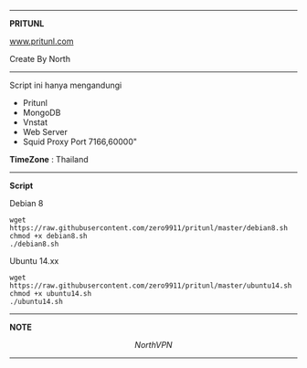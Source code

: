 ______________________________________________
**PRITUNL** 

www.pritunl.com

Create By North
_______________________________________________
Script ini hanya mengandungi
- Pritunl
- MongoDB
- Vnstat
- Web Server
- Squid Proxy Port 7166,60000"

**TimeZone**   :  Thailand

_________________________________________________
**Script**

Debian 8
```
wget https://raw.githubusercontent.com/zero9911/pritunl/master/debian8.sh
chmod +x debian8.sh
./debian8.sh
```


Ubuntu 14.xx
```
wget https://raw.githubusercontent.com/zero9911/pritunl/master/ubuntu14.sh
chmod +x ubuntu14.sh
./ubuntu14.sh
```
__________________________________________________


**NOTE**

$$ NorthVPN $$
___________________________________________________
